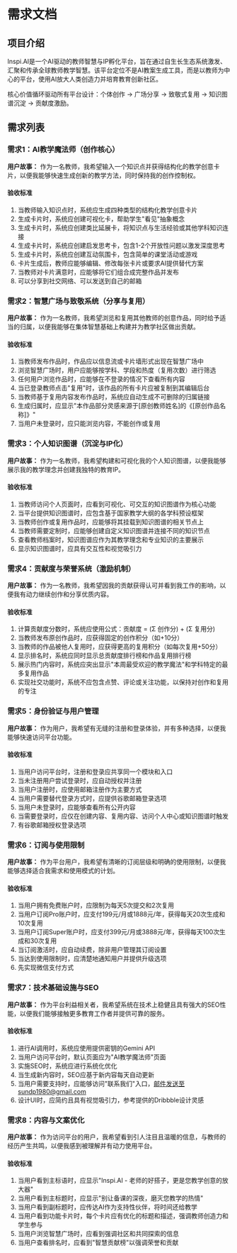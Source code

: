 # 需求文档

## 项目介绍

Inspi.AI是一个AI驱动的教师智慧与IP孵化平台，旨在通过自生长生态系统激发、汇聚和传承全球教师教学智慧。该平台定位不是AI教案生成工具，而是以教师为中心的平台，使用AI放大人类创造力并培育教育创新社区。

核心价值循环驱动所有平台设计：个体创作 → 广场分享 → 致敬式复用 → 知识图谱沉淀 → 贡献度激励。

## 需求列表

### 需求1：AI教学魔法师（创作核心）

**用户故事：** 作为一名教师，我希望输入一个知识点并获得结构化的教学创意卡片，以便我能够快速生成创新的教学方法，同时保持我的创作控制权。

#### 验收标准

1. 当教师输入知识点时，系统应生成四种类型的结构化教学创意卡片
2. 生成卡片时，系统应创建可视化卡，帮助学生"看见"抽象概念
3. 生成卡片时，系统应创建类比延展卡，将知识点与生活经验或其他学科知识连接
4. 生成卡片时，系统应创建启发思考卡，包含1-2个开放性问题以激发深度思考
5. 生成卡片时，系统应创建互动氛围卡，包含简单的课堂活动或游戏
6. 卡片生成后，教师应能够编辑、修改每张卡片或要求AI提供替代方案
7. 当教师对卡片满意时，应能够将它们组合成完整作品并发布
8. 可以分享到社交网络、可以发送到自己的邮箱

### 需求2：智慧广场与致敬系统（分享与复用）

**用户故事：** 作为一名教师，我希望浏览和复用其他教师的创意作品，同时给予适当的归属，以便我能够在集体智慧基础上构建并为教学社区做出贡献。

#### 验收标准

1. 当教师发布作品时，作品应以信息流或卡片墙形式出现在智慧广场中
2. 浏览智慧广场时，用户应能够按学科、学段和热度（复用次数）进行筛选
3. 任何用户浏览作品时，应能够在不登录的情况下查看所有内容
4. 当已登录教师点击"复用"时，该作品的所有卡片应被复制到其编辑后台
5. 当教师基于复用内容发布作品时，系统应自动生成不可删除的归属链接
6. 生成归属时，应显示"本作品部分灵感来源于[原创教师姓名]的《[原创作品名称]》"
7. 当用户未登录时，应只能浏览内容，不能创作或复用

### 需求3：个人知识图谱（沉淀与IP化）

**用户故事：** 作为一名教师，我希望构建和可视化我的个人知识图谱，以便我能够展示我的教学理念并创建我独特的教育IP。

#### 验收标准

1. 当教师访问个人页面时，应看到可视化、可交互的知识图谱作为核心功能
2. 当平台提供知识图谱时，应包含基于国家教学大纲的各学科预设框架
3. 当教师创作或复用作品时，应能够将其挂载到知识图谱的相关节点上
4. 当教师需要定制时，应能够创建自定义知识图谱并连接不同的知识节点
5. 查看教师档案时，知识图谱应作为其教学理念和专业知识的主要展示
6. 显示知识图谱时，应具有交互性和视觉吸引力

### 需求4：贡献度与荣誉系统（激励机制）

**用户故事：** 作为一名教师，我希望因我的贡献获得认可并看到我工作的影响，以便我有动力继续创作和分享优质内容。

#### 验收标准

1. 计算贡献度分数时，系统应使用公式：贡献度 = (Σ 创作分) + (Σ 复用分)
2. 当教师发布原创作品时，应获得固定的创作积分（如+10分）
3. 当教师的作品被他人复用时，应获得更高的复用积分（如每次复用+50分）
4. 显示排名时，系统应同时显示总贡献度排行榜和作品复用排行榜
5. 展示热门内容时，系统应突出显示"本周最受欢迎的教学魔法"和学科特定的最多复用作品
6. 实现社交功能时，系统不应包含点赞、评论或关注功能，以保持对创作和复用的专注

### 需求5：身份验证与用户管理

**用户故事：** 作为用户，我希望有无缝的注册和登录体验，并有多种选择，以便我能够快速访问平台功能。

#### 验收标准

1. 当用户访问平台时，注册和登录应共享同一个模块和入口
2. 当未注册用户尝试登录时，应自动授权并注册
3. 当用户注册时，应使用邮箱注册作为主要方式
4. 当用户需要替代登录方式时，应提供谷歌邮箱登录选项
5. 当用户未登录时，应能够查看所有公开内容
6. 当需要登录时，应仅在创建内容、复用内容、访问个人中心或知识图谱时触发
7. 有谷歌邮箱授权登录选项

### 需求6：订阅与使用限制

**用户故事：** 作为平台用户，我希望有清晰的订阅层级和明确的使用限制，以便我能够选择适合我需求和使用模式的计划。

#### 验收标准

1. 当用户拥有免费账户时，应限制为每天5次提交和2次复用
2. 当用户订阅Pro账户时，应支付199元/月或1888元/年，获得每天20次生成和10次复用
3. 当用户订阅Super账户时，应支付399元/月或3888元/年，获得每天100次生成和30次复用
4. 当订阅激活时，应自动续费，除非用户管理其订阅设置
5. 当达到使用限制时，应清楚地通知用户并提供升级选项
6. 先实现微信支付方式

### 需求7：技术基础设施与SEO

**用户故事：** 作为平台利益相关者，我希望系统在技术上稳健且具有强大的SEO性能，以便我们能够接触更多教育工作者并提供可靠的服务。

#### 验收标准

1. 进行AI调用时，系统应使用提供密钥的Gemini API
2. 当用户访问平台时，默认页面应为"AI教学魔法师"页面
3. 实施SEO时，系统应进行系统化优化
4. 当生成新内容时，SEO应基于新内容每天自动更新
5. 当用户需要支持时，应能够访问"联系我们"入口，邮件发送至sundp1980@gmail.com
6. 设计UI时，应简约且具有视觉吸引力，参考提供的Dribbble设计灵感

### 需求8：内容与文案优化

**用户故事：** 作为访问平台的用户，我希望看到引人注目且温暖的信息，与教师的经历产生共鸣，以便我感到被理解并有动力使用平台。

#### 验收标准

1. 当用户看到主标语时，应显示"Inspi.AI - 老师的好搭子，更是您教学创意的放大器"
2. 当用户看到主标题时，应显示"别让备课的深夜，磨灭您教学的热情"
3. 当用户看到副标题时，应传达AI作为支持性伙伴，将时间还给教学
4. 当用户看到功能卡片时，每个卡片应有优化的标题和描述，强调教师创造力和学生参与
5. 当用户浏览智慧广场时，应看到强调社区和共同探索的信息
6. 当用户查看排名时，应看到"智慧贡献榜"以强调荣誉和贡献